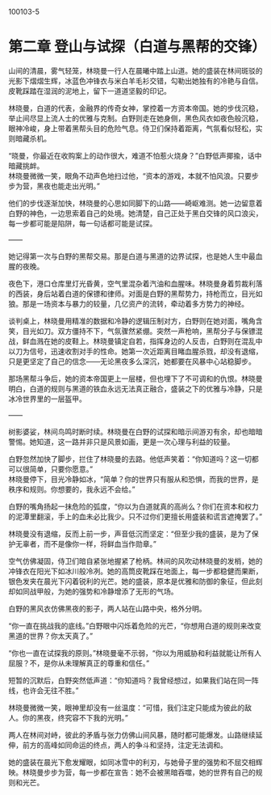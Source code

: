 100103-5


# 第二章 登山与试探（白道与黑帮的交锋）

山间的清晨，雾气轻笼，林晓曼一行人在晨曦中踏上山道。她的盛装在林间斑驳的光影下熠熠生辉，冰蓝色冲锋衣与米白羊毛衫交错，勾勒出她独有的冷艳与自信。皮靴踩踏在湿润的泥地上，留下一道道坚毅的印记。

林晓曼，白道的代表，金融界的传奇女神，掌控着一方资本帝国。她的步伐沉稳，举止间尽显上流人士的优雅与克制。白野则走在她身侧，黑色风衣如夜色般沉稳，眼神冷峻，身上带着黑帮头目的危险气息。侍卫们保持着距离，气氛看似轻松，实则暗藏杀机。

“晓曼，你最近在收购案上的动作很大，难道不怕惹火烧身？”白野低声揶揄，话中暗藏挑衅。  
林晓曼微微一笑，眼角不动声色地扫过他，“资本的游戏，本就不怕风浪。只要步步为营，黑夜也能走出光明。”

他们的步伐逐渐加快，林晓曼的心思如同脚下的山路——崎岖难测。她一边留意着白野的神色，一边思索着自己的处境。她清楚，自己正处于黑白交锋的风口浪尖，每一步都可能是陷阱，每一句话都可能是试探。

——

她记得第一次与白野的黑帮交易。那是白道与黑道的边界试探，也是她人生中最血腥的夜晚。

夜色下，港口仓库里灯光昏黄，空气里混杂着汽油和血腥味。林晓曼身着剪裁利落的西装，身后站着白道的保镖和律师。对面是白野的黑帮势力，持枪而立，目光如狼。那是一场资本与暴力的较量，几亿资产的流转，牵动着多方势力的神经。

谈判桌上，林晓曼用精准的数据和冷静的逻辑压制对方，白野则在她对面，嘴角含笑，目光如刀。双方僵持不下，气氛骤然紧绷。突然一声枪响，黑帮分子与保镖混战，鲜血溅在她的皮鞋上。林晓曼镇定自若，指挥身边的人反击，白野则在混乱中以刀为信号，迅速收割对手的性命。她第一次近距离目睹血腥杀戮，却没有退缩，只是更坚定了自己的信念——无论黑夜多么深沉，她都要在风暴中心站稳脚步。

那场黑帮斗争后，她的资本帝国更上一层楼，但也埋下了不可调和的仇恨。林晓曼明白，白道的规则与黑道的铁血永远无法真正融合，盛装之下的优雅与冷静，只是冰冷世界里的一层盔甲。

——

树影婆娑，林间鸟鸣时断时续。林晓曼在白野的试探和暗示间游刃有余，却也暗暗警惕。她知道，这一路并非只是风景如画，更是一次心理与利益的较量。

白野忽然加快了脚步，拦住了林晓曼的去路。他低声笑着：“你知道吗？这一切都可以很简单，只要你愿意。”  
林晓曼停下，目光冷静如冰，“简单？你的世界只有服从和恐惧，而我的世界，是秩序和规则。你想要的，我永远不会给。”

白野的嘴角扬起一抹危险的弧度，“你以为白道就真的高尚么？你们在资本和权力的泥潭里翻滚，手上的血未必比我少。只不过你们更擅长用盛装和谎言遮掩罢了。”

林晓曼没有退缩，反而上前一步，声音低沉而坚定：“但至少我的盛装，是为了保护无辜者，而不是像你一样，将鲜血当作勋章。”

空气仿佛凝固，侍卫们暗自紧张地握紧了枪柄。林间的风吹动林晓曼的发梢，她的冲锋衣在阳光下如冰川般冷冽。她的高筒皮靴踩在地面上，每一步都稳健而果断，银色发夹在晨光下闪着锐利的光芒。她的盛装，原本是优雅和防御的象征，但此刻却如同战甲般，为她的强势和冷静增添了无形的气场。

白野的黑风衣仿佛黑夜的影子，两人站在山路中央，格外分明。

“你一直在挑战我的底线。”白野眼中闪烁着危险的光芒，“你想用白道的规则来改变黑道的世界？你太天真了。”

“你也一直在试探我的原则。”林晓曼毫不示弱，“你以为用威胁和利益就能让所有人屈服？不，是你从未理解真正的尊重和信任。”

短暂的沉默后，白野突然低声道：“你知道吗？我曾经想过，如果我们站在同一阵线，也许会无往不胜。”

林晓曼微微一笑，眼神里却没有一丝温度：“可惜，我们注定只能成为彼此的敌人。你的黑夜，终究容不下我的光明。”

两人在林间对峙，彼此的矛盾与张力仿佛山间风暴，随时都可能爆发。山路继续延伸，前方的高峰如同命运的终点，两人的争斗和坚持，注定无法调和。

她的盛装在晨光下愈发耀眼，如同冰雪中的利刃，与她骨子里的强势和不屈交相辉映。林晓曼步步为营，每一步都在宣告：她不会被黑暗吞噬，她的世界有自己的规则和光芒。
